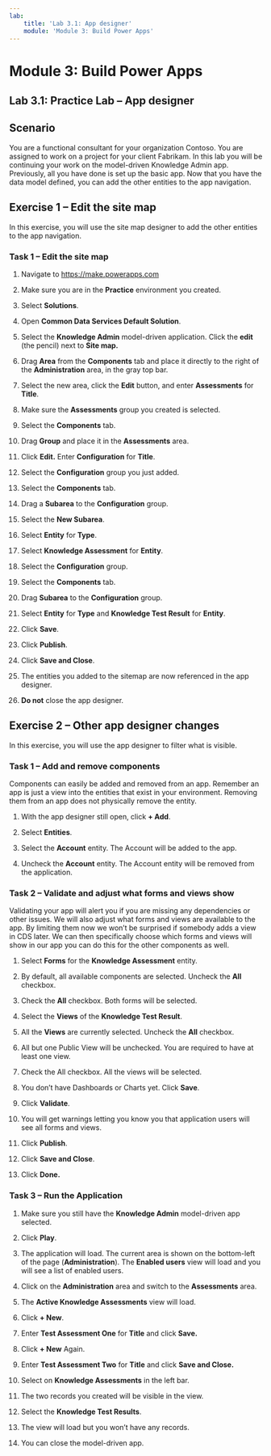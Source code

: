 ```yaml
---
lab:
    title: 'Lab 3.1: App designer'
    module: 'Module 3: Build Power Apps'
---
```


Module 3: Build Power Apps
============================================

## Lab 3.1: Practice Lab – App designer

Scenario
--------

You are a functional consultant for your organization Contoso. You are assigned
to work on a project for your client Fabrikam. In this lab you will be
continuing your work on the model-driven Knowledge Admin app. Previously, all
you have done is set up the basic app. Now that you have the data model defined,
you can add the other entities to the app navigation.

Exercise 1 – Edit the site map 
-------------------------------

In this exercise, you will use the site map designer to add the other entities
to the app navigation.

### Task 1 – Edit the site map

1.  Navigate to <https://make.powerapps.com>

2.  Make sure you are in the **Practice** environment you created.

3.  Select **Solutions**.

4.  Open **Common Data Services Default Solution**.

5.  Select the **Knowledge Admin** model-driven application. Click the **edit** (the pencil) next to **Site map.**

7.  Drag **Area** from the **Components** tab and place it directly to the right of the
    **Administration** area, in the gray top bar.

8.  Select the new area, click the **Edit** button, and enter **Assessments** for **Title**.

9.  Make sure the **Assessments** group you created is selected.

10. Select the **Components** tab.

11. Drag **Group** and place it in the **Assessments** area.

12. Click **Edit.** Enter **Configuration** for **Title**.

13. Select the **Configuration** group you just added.

14. Select the **Components** tab.

15. Drag a **Subarea** to the **Configuration** group.

16. Select the **New Subarea**.

17. Select **Entity** for **Type**.

18. Select **Knowledge Assessment** for **Entity**.

28. Select the **Configuration** group.

29. Select the **Components** tab.

30. Drag **Subarea** to the **Configuration** group.

31. Select **Entity** for **Type** and **Knowledge Test Result** for **Entity**.

32. Click **Save**.

33. Click **Publish**.

34. Click **Save and Close**.

35. The entities you added to the sitemap are now referenced in the app
    designer.

36. **Do not** close the app designer.

Exercise 2 – Other app designer changes
---------------------------------------

In this exercise, you will use the app designer to filter what is visible.

### Task 1 – Add and remove components

Components can easily be added and removed from an app. Remember an app is just
a view into the entities that exist in your environment. Removing them from an
app does not physically remove the entity.

1.  With the app designer still open, click **+ Add**.

2.  Select **Entities**.

3.  Select the **Account** entity. The Account will be added to the app.

4.  Uncheck the **Account** entity. The Account entity will be removed from the
    application.

### Task 2 – Validate and adjust what forms and views show

Validating your app will alert you if you are missing any dependencies or other
issues. We will also adjust what forms and views are available to the app. By
limiting them now we won’t be surprised if somebody adds a view in CDS later. We
can then specifically choose which forms and views will show in our app you can
do this for the other components as well.

1.  Select **Forms** for the **Knowledge Assessment** entity.

2.  By default, all available components are selected. Uncheck the **All**
    checkbox.

4.  Check the **All** checkbox. Both forms will be selected.

5.  Select the **Views** of the **Knowledge Test Result**.

6.  All the **Views** are currently selected. Uncheck the **All** checkbox.

7.  All but one Public View will be unchecked. You are required to have at least
    one view.

8.  Check the All checkbox. All the views will be selected.

9.  You don’t have Dashboards or Charts yet. Click **Save**.

10. Click **Validate**.

11. You will get warnings letting you know you that application users will see
    all forms and views.

12. Click **Publish**.

13. Click **Save and Close**.

14. Click **Done.**

### Task 3 – Run the Application

1.  Make sure you still have the **Knowledge Admin** model-driven app
    selected.

2.  Click **Play**.

3.  The application will load. The current area is shown on the bottom-left of
    the page (**Administration**). The **Enabled users** view will load and you will see a list of enabled users.

4.  Click on the **Administration** area and switch to the **Assessments** area.

5.  The **Active Knowledge Assessments** view will load.

6.  Click **+ New**.

7.  Enter **Test Assessment One** for **Title** and click **Save.**

8.  Click **+ New** Again.

9.  Enter **Test Assessment Two** for **Title** and click **Save and Close.**

10. Select on **Knowledge Assessments** in the left bar.

11. The two records you created will be visible in the view.

12. Select the **Knowledge Test Results**.

13. The view will load but you won’t have any records.

16. You can close the model-driven app. 
